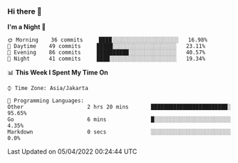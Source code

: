 ### Hi there 👋

<!--
**rmsubekti/rmsubekti** is a ✨ _special_ ✨ repository because its `README.md` (this file) appears on your GitHub profile.

Here are some ideas to get you started:

- 🔭 I’m currently working on ...
- 🌱 I’m currently learning ...
- 👯 I’m looking to collaborate on ...
- 🤔 I’m looking for help with ...
- 💬 Ask me about ...
- 📫 How to reach me: ...
- 😄 Pronouns: ...
- ⚡ Fun fact: ...
-->

<!--START_SECTION:waka-->
**I'm a Night 🦉** 

```text
🌞 Morning    36 commits     ████░░░░░░░░░░░░░░░░░░░░░   16.98% 
🌆 Daytime    49 commits     █████░░░░░░░░░░░░░░░░░░░░   23.11% 
🌃 Evening    86 commits     ██████████░░░░░░░░░░░░░░░   40.57% 
🌙 Night      41 commits     ████░░░░░░░░░░░░░░░░░░░░░   19.34%

```


📊 **This Week I Spent My Time On** 

```text
⌚︎ Time Zone: Asia/Jakarta

💬 Programming Languages: 
Other                    2 hrs 20 mins       ████████████████████████░   95.65% 
Go                       6 mins              █░░░░░░░░░░░░░░░░░░░░░░░░   4.35% 
Markdown                 0 secs              ░░░░░░░░░░░░░░░░░░░░░░░░░   0.0%

```


 Last Updated on 05/04/2022 00:24:44 UTC
<!--END_SECTION:waka-->
